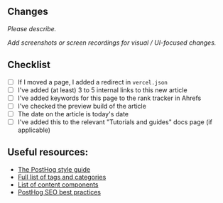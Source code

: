 ## Changes

*Please describe.*

*Add screenshots or screen recordings for visual / UI-focused changes.*

## Checklist
- [ ] If I moved a page, I added a redirect in `vercel.json`
- [ ] I've added (at least) 3 to 5 internal links to this new article
- [ ] I've added keywords for this page to the rank tracker in Ahrefs
- [ ] I've checked the preview build of the article
- [ ] The date on the article is today's date
- [ ] I've added this to the relevant "Tutorials and guides" docs page (if applicable)

## Useful resources:

- [The PostHog style guide](https://posthog.com/handbook/growth/marketing/posthog-style-guide)
- [Full list of tags and categories](https://posthog.com/handbook/growth/marketing/tags-and-categories)
- [List of content components](https://posthog.com/handbook/growth/marketing/components)
- [PostHog SEO best practices](https://posthog.com/handbook/growth/marketing/seo-guide)
